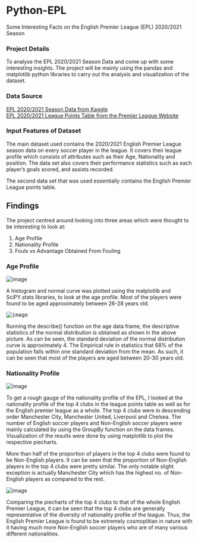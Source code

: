 # Python-EPL
Some Interesting Facts on the English Premier League (EPL) 2020/2021 Season 

### Project Details
To analyse the EPL 2020/2021 Season Data and come up with some interesting insights. The project will be mainly using the pandas and matplotlib python libraries to carry out the analysis and visualization of the dataset.

### Data Source
[EPL 2020/2021 Season Data from Kaggle](https://www.kaggle.com/datasets/rajatrc1705/english-premier-league202021)
<br /> [EPL 2020/2021 League Points Table from the Premier League Website](https://www.premierleague.com/tables?co=1&se=363&ha=-1)

### Input Features of Dataset
The main dataset used contains the 2020/2021 English Premier League season data on every soccer player in the league.
It covers their league profile which consists of attributes such as their Age, Nationality and position. The data set also covers their performance statistics such as each player’s goals scored, and assists recorded.

The second data set that was used essentially contains the English Premier League points table.

## Findings 
The project centred around looking into three areas which were thought to be interesting to look at:
1) Age Profile
2) Nationality Profile
3) Fouls vs Advantage Obtained From Fouling

### Age Profile

![image](https://user-images.githubusercontent.com/102946848/161692740-71edacd1-e234-4dfe-b9be-2c789bf6fbd1.png)

A histogram and normal curve was plotted using the matplotlib and SciPY.stats libraries, to look at the age profile. Most of the players were found to be aged approximately between 26-28 years old.

<kbd> ![image](https://user-images.githubusercontent.com/102946848/161696180-c8db24f7-64de-4555-8023-12f585d653ec.png) </kbd>

Running the describe() function on the age data frame, the descriptive statistics of the normal distribution is obtained as shown in the above picture. As can be seen, the standard deviation of the normal distribution curve is approximately 4. The Empirical rule in statistics that 68% of the population falls within one standard deviation from the mean. As such, it can be seen that most of the players are aged between 20-30 years old.

### Nationality Profile

![image](https://user-images.githubusercontent.com/102946848/161709869-6082bfd7-ddfe-4c30-9745-c264018aaf11.png)

To get a rough gauge of the nationality profile of the EPL, I looked at the nationality profile of the top 4 clubs in the league points table as well as for the English premier league as a whole. The top 4 clubs were in descending order Manchester City, Manchester United, Liverpool and Chelsea. The number of English soccer players and Non-English soccer players were mainly calculated by using the GroupBy function on the data frames. Visualization of the results were done by using matplotlib to plot the respective piecharts.

More than half of the proportion of players in the top 4 clubs were found to be Non-English players. It can be seen that the proportion of Non-English players in the top 4 clubs were  pretty similar. The only notable slight exception is actually Manchester City which has the highest no. of Non-English players as compared to the rest. 

![image](https://user-images.githubusercontent.com/102946848/161709733-3dccc223-ebab-4e20-98a0-4d78b6a7ab2f.png)

Comparing the piecharts of the top 4 clubs to that of the whole English Premier League, it can be seen that the top 4 clubs are generally representative of the diversity of nationality profile of the league. Thus, the English Premier League is found to be extremely cosmoplitian in nature with it having much more Non-English soccer players who are of many various different nationalities.
